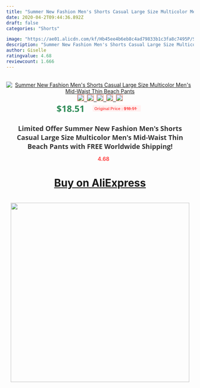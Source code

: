 ```yaml
---
title: "Summer New Fashion Men's Shorts Casual Large Size Multicolor Men's Mid-Waist Thin Beach Pants"
date: 2020-04-2T09:44:36.892Z
draft: false
categories: "Shorts"

image: "https://ae01.alicdn.com/kf/Hb45ee4b6eb8c4ad79833b1c3fa8c7495P/Summer-New-Fashion-Men-s-Shorts-Casual-Large-Size-Multicolor-Men-s-Mid-Waist-Thin-Beach.jpg"
description: "Summer New Fashion Men's Shorts Casual Large Size Multicolor Men's Mid-Waist Thin Beach Pants"
author: Giselle
ratingvalue: 4.68
reviewcount: 1.666
---
```

<br>
<div style="text-align: center;">
<a href="https://s.click.aliexpress.com/e/_AemqfL" target="_blank" rel="nofollow noopener noreferrer"><img alt="Summer New Fashion Men's Shorts Casual Large Size Multicolor Men's Mid-Waist Thin Beach Pants" class="magnifier-image" src="https://ae01.alicdn.com/kf/Hb45ee4b6eb8c4ad79833b1c3fa8c7495P/Summer-New-Fashion-Men-s-Shorts-Casual-Large-Size-Multicolor-Men-s-Mid-Waist-Thin-Beach.jpg_640x640.jpg">
<br>
<img style="border:1px solid salmon" src="https://ae01.alicdn.com/kf/Hb45ee4b6eb8c4ad79833b1c3fa8c7495P/Summer-New-Fashion-Men-s-Shorts-Casual-Large-Size-Multicolor-Men-s-Mid-Waist-Thin-Beach.jpg_120x120.jpg">&nbsp;&nbsp;<img style="border:1px solid salmon" src="https://ae01.alicdn.com/kf/H8347dea53be445e1a8c3a464cff9cb8es/Summer-New-Fashion-Men-s-Shorts-Casual-Large-Size-Multicolor-Men-s-Mid-Waist-Thin-Beach.jpg_120x120.jpg">&nbsp;&nbsp;<img style="border:1px solid salmon" src="https://ae01.alicdn.com/kf/H7eb54a375b474928b9aa3361b9f6ec72p/Summer-New-Fashion-Men-s-Shorts-Casual-Large-Size-Multicolor-Men-s-Mid-Waist-Thin-Beach.jpg_120x120.jpg">&nbsp;&nbsp;<img style="border:1px solid salmon" src="_120x120.jpg">&nbsp;&nbsp;<img style="border:1px solid salmon" src="https://ae01.alicdn.com/kf/Hf90e71e806ab42c89c1c108b75fe134be/Summer-New-Fashion-Men-s-Shorts-Casual-Large-Size-Multicolor-Men-s-Mid-Waist-Thin-Beach.jpg_120x120.jpg"></a></div><br0>
<div style="text-align: center;"><span style="background-color: white; border: 0px; box-sizing: border-box; color: seagreen; display: inline-block; font-family: &quot;open sans&quot; , &quot;arial&quot; , &quot;helvetica&quot; , sans-serif , &quot;heiti&quot;; font-size: 24px; font-stretch: inherit; font-weight: 700; line-height: inherit; margin: 0px 10px 0px 0px; padding: 0px; vertical-align: middle;">$18.51 </span>
<span style="background: rgb(255 , 241 , 241); border-radius: 3px; border: 0px; box-sizing: border-box; color: #ff4747; display: inline-block; font-family: inherit; font-size: 12px; font-stretch: inherit; font-style: inherit; font-variant: inherit; font-weight: 600; line-height: inherit; margin: 0px; padding: 2px 5px; transform: scale(0.9); vertical-align: middle;">Original Price : <b style="text-decoration: line-through;">$18.51 </b> &nbsp;&nbsp;</span></div>
<h1 style="color: #333333; display: inline-block; font-family: &quot;open sans&quot; , &quot;arial&quot; , &quot;helvetica&quot; , sans-serif , &quot;heiti&quot;; font-size: 18px; font-stretch: inherit; font-weight: 700; text-align: center;">Limited Offer Summer New Fashion Men's Shorts Casual Large Size Multicolor Men's Mid-Waist Thin Beach Pants with FREE Worldwide Shipping!</h1>
<div style="color: #ff4747; text-align: center;">
<img src="https://4.bp.blogspot.com/-M0ZcTcb-5uY/XleCXlxnR4I/AAAAAAAAAEc/OrjgMkXV1oMQFaCRZj5HQwOCBcu3w1FegCPcBGAYYCw/s1600/star.png" style="height: 15px;">&nbsp;<b>4.68</b></div>
<div class="button_cont" align="center"><a class="buynow_a" href="https://s.click.aliexpress.com/e/_AemqfL" target="_blank" rel="nofollow noopener noreferrer"><H1>Buy on AliExpress</H1></a></div><br>
<div class="separator" style="clear: both; text-align: center;">
<img src="https://lh3.googleusercontent.com/-pTy5HemUv9M/XlePHvY0dAI/AAAAAAAAAE4/0nX5iRUoIWY8eMW9Dpxeirr157OZliDIgCLcBGAsYHQ/s1600/badge.gif" width="480">
</div>
